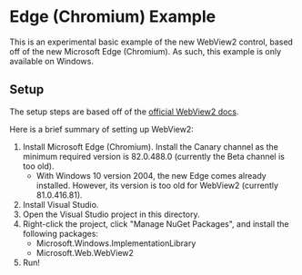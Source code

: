 # Edge (Chromium) Example

This is an experimental basic example of the new WebView2 control, based off of the new Microsoft Edge (Chromium). As such, this example is only available on Windows.

## Setup

The setup steps are based off of the [official WebView2 docs](https://docs.microsoft.com/en-us/microsoft-edge/hosting/webview2/gettingstarted).

Here is a brief summary of setting up WebView2:
1. Install Microsoft Edge (Chromium). Install the Canary channel as the minimum required version is 82.0.488.0 (currently the Beta channel is too old).
    - With Windows 10 version 2004, the new Edge comes already installed. However, its version is too old for WebView2 (currently 81.0.416.81).
2. Install Visual Studio.
3. Open the Visual Studio project in this directory.
4. Right-click the project, click "Manage NuGet Packages", and install the following packages:
    - Microsoft.Windows.ImplementationLibrary
    - Microsoft.Web.WebView2
5. Run!